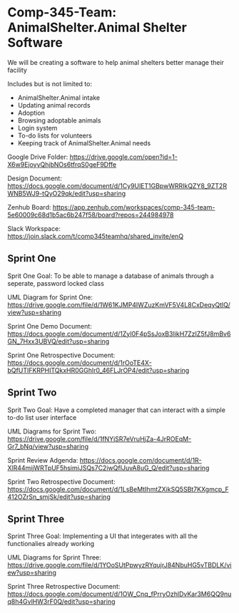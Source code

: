# Comp-345-Team: AnimalShelter.Animal Shelter Software
We will be creating a software to help animal shelters better manage their facility

Includes but is not limited to:
- AnimalShelter.Animal intake
- Updating animal records
- Adoption
- Browsing adoptable animals
- Login system
- To-do lists for volunteers
- Keeping track of AnimalShelter.Animal needs


Google Drive Folder:
https://drive.google.com/open?id=1-X6w9EjoyyQhjbNOs6tfrqS0geF9Dffe

Design Document:
https://docs.google.com/document/d/1Cy9UlET1GBpwWRRIkQZY8_9ZT2RWNB5WJ9-tQyO29qk/edit?usp=sharing

Zenhub Board:
https://app.zenhub.com/workspaces/comp-345-team-5e60009c68d1b5ac6b247f58/board?repos=244984978

Slack Workspace:
https://join.slack.com/t/comp345teamhq/shared_invite/enQ

## Sprint One
Sprit One Goal: To be able to manage a database of animals through a seperate, password locked class

UML Diagram for Sprint One:
https://drive.google.com/file/d/1W61KJMP4IWZuzKmVF5V4L8CxDeqyQtlQ/view?usp=sharing

Sprint One Demo Document:
https://docs.google.com/document/d/1ZyI0F4pSsJoxB3IikH7ZzIZ5fJ8mBv6GN_7Hxx3UBVQ/edit?usp=sharing

Sprint One Retrospective Document:
https://docs.google.com/document/d/1rOoTE4X-bQfUTIFKRPHITQkxHR0GGhlr0_46FLJrOP4/edit?usp=sharing

## Sprint Two
Sprit Two Goal: Have a completed manager that can interact with a simple to-do list user interface

UML Diagrams for Sprint Two:
https://drive.google.com/file/d/1fNYjSR7eVruHjZa-4JrROEqM-Gr7_bNq/view?usp=sharing

Sprint Review Adgenda: https://docs.google.com/document/d/1R-XlR44mijWRTpUF5hsimiJSQs7C2iwQfIJuvA8uG_Q/edit?usp=sharing

Sprint Two Retrospective Document: https://docs.google.com/document/d/1LsBeMtIhmtZXikSQ5SBt7KXgmcp_F412OZrSn_smjSk/edit?usp=sharing

## Sprint Three
Sprint Three Goal: Implementing a UI that integerates with all the functionalies already working

UML Diagrams for Sprint Three: https://drive.google.com/file/d/1YOoSUtPpwyzRYqujrJ84NbuHG5vTBDLK/view?usp=sharing

Sprint Three Retrospective Document: https://docs.google.com/document/d/1OW_Cnq_fPrryOzhlDvKar3M6QQ9nuq8h4GvlHW3rF0Q/edit?usp=sharing
